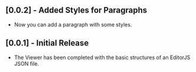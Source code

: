 ## [0.0.2] - Added Styles for Paragraphs

* Now you can add a paragraph with some styles.

## [0.0.1] - Initial Release

* The Viewer has been completed with the basic structures of an EditorJS JSON file.
